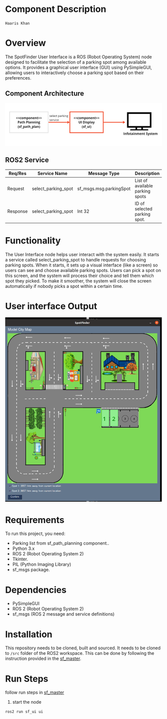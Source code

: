 # Component Description

`Haaris Khan` 

# Overview
The SpotFinder User Interface is a ROS (Robot Operating System) node designed to facilitate the selection of a parking spot among available options. It provides a graphical user interface (GUI) using PySimpleGUI, allowing users to interactively choose a parking spot based on their preferences. 

## Component Architecture
![Architecture of the Ui Dispaly](resource/Arc2.png)

## ROS2 Service

| Req/Res | Service Name                     | Message Type                     | Description                                         |
|--------|--------------------------------|----------------------------------|-----------------------------------------------------|
| Request  | select_parking_spot              | sf_msgs.msg.parkingSpot                    | List of available parking spots             |
| Response | select_parking_spot              | Int 32            | ID of selected parking spot.     |


# Functionality
The User Interface node helps user interact with the system easily. It starts a service called select_parking_spot to handle requests for choosing parking spots. When it starts, it sets up a visual interface (like a screen) so users can see and choose available parking spots. Users can pick a spot on this screen, and the system will process their choice and tell them which spot they picked. To make it smoother, the system will close the screen automatically if nobody picks a spot within a certain time.

# User interface Output
![Output on Ui Dispaly](resource/mc_map.png)

# Requirements

To run this project, you need:
- Parking list from sf_path_planning component..
- Python 3.x
- ROS 2 (Robot Operating System 2)
- Tkinter.
- PIL (Python Imaging Library)
- sf_msgs package.

# Dependencies
- PySimpleGUI 
- ROS 2 (Robot Operating System 2) 
- sf_msgs (ROS 2 message and service definitions)

# Installation
This repository needs to be cloned, built and sourced. It needs to be cloned to `/src` folder of the ROS2 workspace. This can be done by following the instruction provided in the [sf_master](https://git.hs-coburg.de/SpotFinder/sf_master.git).

# Run Steps
 follow run steps in [sf_master](https://git.hs-coburg.de/SpotFinder/sf_ui)

 1. start the node
 ```bash
ros2 run sf_ui ui

